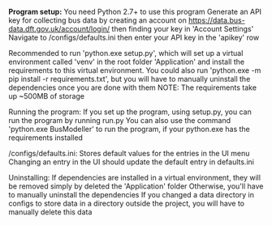 **Program setup:**
You need Python 2.7+ to use this program
Generate an API key for collecting bus data by creating an account on https://data.bus-data.dft.gov.uk/account/login/ then finding your key in 'Account Settings'
Navigate to /configs/defaults.ini then enter your API key in the 'apikey' row

Recommended to run 'python.exe setup.py', which will set up a virtual environment called 'venv' in the root folder 'Application' and install the requirements to this virtual environment.
You could also run 'python.exe -m pip install -r requirements.txt', but you will have to manually uninstall the dependencies once you are done with them
NOTE: The requirements take up ~500MB of storage

Running the program:
	If you set up the program, using setup.py, you can run the program by running run.py
	You can also use the command 'python.exe BusModeller' to run the program, if your python.exe has the requirements installed

/configs/defaults.ini:
	Stores default values for the entries in the UI menu
	Changing an entry in the UI should update the default entry in defaults.ini

Uninstalling:
	If dependencies are installed in a virtual environment, they will be removed simply by deleted the 'Application' folder
	Otherwise, you'll have to manually uninstall the dependencies
	If you changed a data directory in configs to store data in a directory outside the project, you will have to manually delete this data
